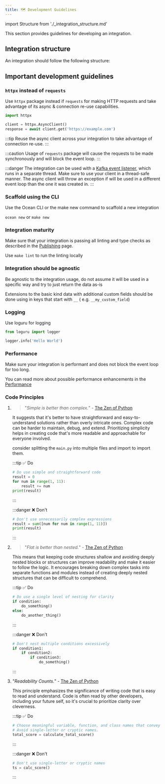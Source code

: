 ```yaml
---
title: 🗺 Development Guidelines
---
```


import Structure from './_integration_structure.md'

This section provides guidelines for developing an integration.

## Integration structure

An integration should follow the following structure:

<Structure />

## Important development guidelines

### `httpx` instead of `requests`

Use `httpx` package instead if `requests` for making HTTP requests and take advantage of its async & connection re-use
capabilities.

```python
import httpx

client = httpx.AsyncClient()
response = await client.get('https://example.com')
```

:::tip
Reuse the async client across your integration to take advantage of connection re-use.
:::

:::caution
Usage of `requests` package will cause the requests to be made synchronously and will block the event loop.
:::

:::danger
The integration can be used with a [Kafka event listener](../framework/features/event-listener.md#kafka), which runs
in a separate thread. Make sure to use your client
in a thread-safe manner. The async client will throw an exception if will be used in a different event loop than the
one it was created in.
:::

### Scaffold using the CLI

Use the Ocean CLI or the make new command to scaffold a new integration

`ocean new` or `make new`

### Integration maturity

Make sure that your integration is passing all linting and type checks as described in
the [Publishing](../develop-an-integration/publish-an-integration.md#prerequisites) page.

Use `make lint` to run the linting locally

### Integration should be agnostic

Be agnostic to the integration usage, do not assume it will be used in a specific way and try to just return the data
as-is

Extensions to the basic kind data with additional custom fields should be done using in keys that start with `__` (
e.g. `__my_custom_field`)

### Logging

Use loguru for logging

```python
from loguru import logger

logger.info('Hello World')
```

### Performance

Make sure your integration is performant and does not block the event loop for too long.

You can read more about possible performance enhancements in the [Performance](../develop-an-integration/performance.md)

### Code Principles

1. > "_Simple is better than complex._" - [The Zen of Python](https://peps.python.org/pep-0020/#the-zen-of-python)

   It suggests that it's better to have straightforward and easy-to-understand solutions rather than overly intricate
   ones. Complex code can be harder to maintain, debug, and extend. Prioritizing simplicity helps in creating code
   that's more readable and approachable for everyone involved.

   consider splitting the `main.py` into multiple files and import to import them.

   :::tip ✅ Do

    ```python
    # Do use simple and straightforward code
    result = 0
    for num in range(1, 11):
        result += num
    print(result)
    ```

   :::

   :::danger ❌ Don't

    ```python
    # Don't use unnecessarily complex expressions
    result = sum([num for num in range(1, 11)])
    print(result)
    ```

   :::

2. > "_Flat is better than nested._" - [The Zen of Python](https://peps.python.org/pep-0020/#the-zen-of-python)

   This means that keeping code structures shallow and avoiding deeply nested blocks or structures can improve
   readability and make it easier to follow the logic. It encourages breaking down complex tasks into separate functions
   and modules instead of creating deeply nested structures that can be difficult to comprehend.

   :::tip ✅ Do

    ```python
    # Do use a single level of nesting for clarity
    if condition:
        do_something()
    else:
        do_another_thing()
    ```

   :::

   :::danger ❌ Don't

    ```python
    # Don't nest multiple conditions excessively
    if condition1:
        if condition2:
            if condition3:
                do_something()
    ```

   :::

3. "_Readability Counts._"  - [The Zen of Python](https://peps.python.org/pep-0020/#the-zen-of-python)

   This principle emphasizes the significance of writing code that is easy to read and understand. Code is often read by
   other developers, including your future self, so it's crucial to prioritize clarity over cleverness.

   :::tip ✅ Do

    ```python
    # Choose meaningful variable, function, and class names that convey their purpose or functionality.
    # Avoid single-letter or cryptic names.
    total_score = calculate_total_score()
    ```

   :::

   :::danger ❌ Don't

    ```python
    # Don't use single-letter or cryptic names
    ts = calc_score()
    ```

   :::